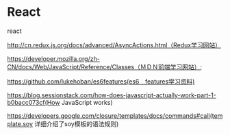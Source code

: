 # React
react


http://cn.redux.js.org/docs/advanced/AsyncActions.html（Redux学习网站）


https://developer.mozilla.org/zh-CN/docs/Web/JavaScript/Reference/Classes（ＭＤＮ前端学习网站）;


https://github.com/lukehoban/es6features(es6　features学习资料)


https://blog.sessionstack.com/how-does-javascript-actually-work-part-1-b0bacc073cf(How JavaScript works)



https://developers.google.com/closure/templates/docs/commands#call(template.soy 详细介绍了soy模板的语法规则)
